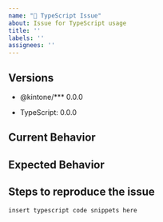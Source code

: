 ```yaml
---
name: "🙈 TypeScript Issue"
about: Issue for TypeScript usage
title: ''
labels: ''
assignees: ''
---
```


<!-- Thank you for reporting a TypeScript issue! -->

## Versions

<!-- Which package do you want to report an issue for? -->
- @kintone/\*\*\* 0.0.0
<!-- What version did the error occur? -->
- TypeScript: 0.0.0

## Current Behavior

<!-- What is the current behavior you saw?  -->

## Expected Behavior

<!-- What is the behavior you expected?  -->

## Steps to reproduce the issue

<!--  Please explain steps and your typescript code using a package to reproduce the issue. -->

```ts
insert typescript code snippets here
```
